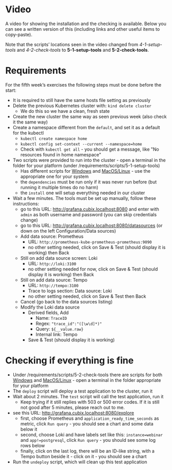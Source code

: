 # Video

A video for showing the installation and the checking is available. Below you can see a written version of this 
(including links and other useful items to copy-paste).

Note that the scripts’ locations seen in the video changed from _4-1-setup-tools_ and _4-2-check-tools_ 
to **5-1-setup-tools** and **5-2-check-tools**.

# Requirements
For the fifth week’s exercises the following steps must be done before the start:
* It is required to still have the same hosts file setting as previously
* Delete the previous Kubernetes cluster with: `kind delete cluster`
  * We do this so we have a clean, fresh state
* Create the new cluster the same way as seen previous week (also check it the same way)
* Create a namespace different from the `default`, and set it as a default for the kubectl
  * `kubectl create namespace home`
  * `kubectl config set-context --current --namespace=home`
  * Check with `kubectl get all` - you should get a message, like "No resources found in home namespace"
* Two scripts were provided to run into the cluster - open a terminal in the folder for your platform (under /requirements/scripts/5-1-setup-tools)
  * Has different scripts for [Windows](/requirements/scripts/5-1-setup-tools/windows) and [MacOS/Linux](/requirements/scripts/5-1-setup-tools/macos-linux) - use the appropriate one for your system
  * the `dependencies` must be run only if it was never run before (but running it multiple times do no harm)
  * the `install` one will setup everything needed in our cluster
* Wait a few minutes. The tools must be set up manually, follow these instructions:
  * go to this URL: http://grafana.cubix.localhost:8080 and enter with `admin` as both username and password (you can skip credentials change)
  * go to this URL: http://grafana.cubix.localhost:8080/datasources (or down on the left Configuration/Data sources)
  * Add data source: Prometheus
    * URL: `http://prometheus-kube-prometheus-prometheus:9090`
    * no other setting needed, click on Save & Test (should display it is working) then Back
  * Still on add data source screen: Loki
    * URL: `http://loki:3100`
    * no other setting needed for now, click on Save & Test (should display it is working) then Back
  * Still on add data source: Tempo
    * URL: `http://tempo:3100`
    * Trace to logs section: Data source: Loki
    * no other setting needed, click on Save & Test then Back
  * Cancel (go back to the data sources listing)
  * Modify the Loki data source
    * Derived fields, Add
      * Name: `TraceID`
      * Regex: `"trace_id":"([\w\d]*)"`
      * Query: `${__value.raw}`
      * Internal link: Tempo
    * Save & Test (should display it is working)

# Checking if everything is fine
* Under /requirements/scripts/5-2-check-tools there are scripts for both [Windows](/requirements/scripts/5-2-check-tools/windows) and [MacOS/Linux](/requirements/scripts/5-2-check-tools/macos-linux) - open a terminal in the folder appropriate for your platform
* The `deploy` script will deploy a test application to the cluster, run it
* Wait about 2 minutes. The `test` script will call the test application, run it
  * Keep trying if it still replies with 503 or 500 error codes. If it is still not good after 5 minutes, please reach out to me.
* see this URL: http://grafana.cubix.localhost:8080/explore
  * first, choose Prometheus and `application_ready_time_seconds` as metric, click `Run query` - you should see a chart and some data below it
  * second, choose Loki and have labels set like this: `instance=webinar` and `app!=postgresql`, click `Run query` - you should see some log rows below
  * finally, click on the last log, there will be an ID-like string, with a Tempo button beside it - click on it - you should see a chart
* Run the `undeploy` script, which will clean up this test application
